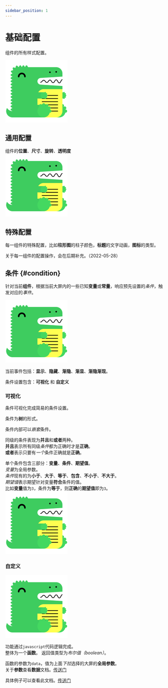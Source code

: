```yaml
---
sidebar_position: 1
---
```


# 基础配置  

  组件的所有样式配置。  

![文件导入导出的过程，占位图](/img/docusaurus.png) 

## 通用配置  

组件的**位置**、**尺寸**、**旋转**、**透明度**  
![文件导入导出的过程，占位图](/img/docusaurus.png) 

## 特殊配置  

每一组件的特殊配置，比如**柱形图**的柱子颜色，**标题**的文字动画，**图标**的类型。  

关于每一组件的配置操作，会在后期补充。（2022-05-28）  

## 条件 {#condition}   

针对当前**组件**，根据当前大屏内的一些已知**变量**或**常量**，响应预先设置的*条件*，触发对应的*事件*。  

![文件导入导出的过程，占位图](/img/docusaurus.png) 

当前事件包括：**显示**、**隐藏**、**渐隐**、**渐显**、**渐隐渐现**。  

条件设置包含：**可视化** 和 **自定义**  

### 可视化   

  条件可视化完成简易的条件设置。  

  条件为**树**的形式。  

  条件内部可以*嵌套*条件。  

  同级的条件表现为**并且**和**或者**两种。   
  **并且**表示所有同级*条件*都为正确时才是**正确**。  
  **或者**表示只要有*一个*条件正确就是**正确**。    

  单个条件包含三部分：**变量**、**条件**、**期望值**。  
  *变量*为全局参数。  
  *条件*现有的为**小于**、**大于**、**等于**、**包含**、**不小于**、**不大于**。  
  *期望值*表示期望针对变量**符合**条件的值。  
  比如**变量**值为`3`，条件为**等于**，则**正确**的**期望值**即为`3`。  
  ![文件导入导出的过程，占位图](/img/docusaurus.png) 

### 自定义  

![文件导入导出的过程，占位图](/img/docusaurus.png) 

功能通过`javascript`代码逻辑完成。  
整体为一个**函数**。 
返回值类型为*布尔值（boolean）*。 

函数的参数为`data`，值为上面*下拉*选择的大屏的**全局参数**。  
关于**参数**查看**数据**文档。[传送门](/docs/设计器/配置/组件配置/数据)    

具体例子可以查看此文档。[传送门](/docs/实例/example-1)    
